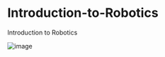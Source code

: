 # Introduction-to-Robotics
Introduction to Robotics

![image](https://github.com/user-attachments/assets/065f374e-046e-4cb7-8d68-58afb2a83b0f)


